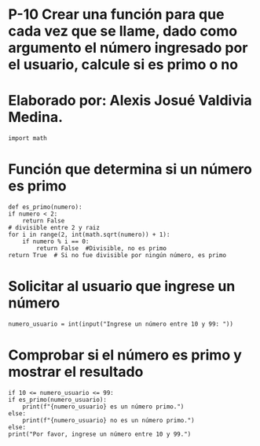 # P-10 Crear una función para que cada vez que se llame, dado como argumento el número ingresado por el usuario, calcule si es primo o no
# Elaborado por: Alexis Josué Valdivia Medina.
    import math
# Función que determina si un número es primo
    def es_primo(numero):
    if numero < 2:
        return False  
    # divisible entre 2 y raiz
    for i in range(2, int(math.sqrt(numero)) + 1):
        if numero % i == 0:
            return False  #Divisible, no es primo 
    return True  # Si no fue divisible por ningún número, es primo
# Solicitar al usuario que ingrese un número
    numero_usuario = int(input("Ingrese un número entre 10 y 99: "))
# Comprobar si el número es primo y mostrar el resultado
    if 10 <= numero_usuario <= 99:
    if es_primo(numero_usuario):
        print(f"{numero_usuario} es un número primo.")
    else:
        print(f"{numero_usuario} no es un número primo.")
    else:
    print("Por favor, ingrese un número entre 10 y 99.")

